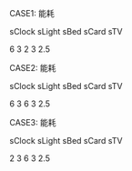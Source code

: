 CASE1: 能耗

sClock sLight sBed sCard sTV

  6       3     2     3   2.5
  
CASE2: 能耗

sClock sLight sBed sCard sTV

  6       3     6     3   2.5
  
CASE3: 能耗

sClock sLight sBed sCard sTV

  2       3     6     3   2.5
